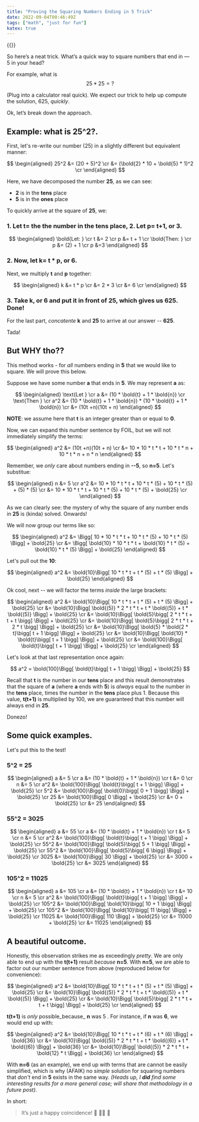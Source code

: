```yaml
---
title: "Proving the Squaring Numbers Ending in 5 Trick"
date: 2022-09-04T00:46:49Z
tags: ["math", "just for fun"]
katex: true
---
```


{{<toc>}}

So here’s a neat trick. What’s a quick way to square numbers that end in — 5 in your head?

For example, what is $$25*25 = ?$$

(Plug into a calculator real quick). We expect our trick to help up compute the solution, 625, _quickly_.

Ok, let’s break down the approach.

## Example: what is **25**^2?.

First, let's re-write our number (25) in a slightly different but equivalent manner:

$$
\begin{aligned}
25^2 &= (20 + 5)^2 \cr
&= (\bold{2} * 10 + \bold{5} * 1)^2 \cr
\end{aligned}
$$

Here, we have decomposed the number **25**, as we can see:

* **2** is in the **tens** place
* **5** is in the **ones** place

To quickly arrive at the square of **25**, we:

### 1. Let **t=** the the number in the **tens** place, **2**. Let **p=** **t+1**, or **3**.


$$
\begin{aligned}
\bold{Let: } \cr
t &= 2 \cr
p &= t + 1 \cr
\bold{Then: } \cr
p &= (2) + 1 \cr
p &=3
\end{aligned}
$$

### 2. Now, let **k=** **t * p**, or **6**.

Next, we multiply **t** and **p** together:

$$
\begin{aligned}
k &= t * p \cr
&= 2 * 3 \cr
&= 6  \cr
\end{aligned}
$$


### 3. Take **k**, or **6** and put it in front of **25**, which gives us **625**. Done!

For the last part, _concatente_ **k** and **25** to arrive at our answer -- **625**.

Tada!

## But WHY tho??

This method works - for _all_ numbers ending in **5** that we would like to square. We will prove this below.


Suppose we have some number **a** that ends in **5**. We may represent **a** as:


$$
\begin{aligned}
\text{Let } \cr
a &= (10 * \bold{t} + 1 * \bold{n}) \cr
\text{Then } \cr
a^2 &= (10 * \bold{t} + 1 * \bold{n}) * (10 * \bold{t} + 1 * \bold{n}) \cr
&= (10t +n)(10t + n)
\end{aligned}
$$


**NOTE**: we assume here that **t** is an integer greater than or equal to **0**.

Now, we can expand this number sentence by FOIL, but we will not immediately simplify the terms:

$$
\begin{aligned}
a^2 &= (10t +n)(10t + n) \cr
&= 10 * 10 * t * t + 10 * t * n + 10 * t * n + n * n 
\end{aligned}
$$

Remember, we _only_ care about numbers ending in **--5**, so **n=5**. Let's substitue:

$$
\begin{aligned}
n &= 5 \cr
a^2 &= 10 * 10 * t * t + 10 * t * (5) + 10 * t * (5) + (5) * (5) \cr
&=  10 * 10 * t * t + 10 * t * (5) + 10 * t * (5) + \bold{25} \cr
\end{aligned}
$$

As we can clearly see: the mystery of why the square of any number ends in **25** is (kinda) solved. Onwards!

We will now group our terms like so:

$$
\begin{aligned}
a^2 &= \Bigg[ 10 * 10 * t * t + 10 * t * (5) + 10 * t * (5) \Bigg] + \bold{25} \cr
&= \Bigg[ \bold{10} * 10 * t * t + \bold{10} * t * (5) + \bold{10} * t * (5) \Bigg] + \bold{25}
\end{aligned}
$$

Let's pull out the **10**:

$$
\begin{aligned}
a^2 &= \bold{10}\Bigg[ 10 * t * t + t * (5) + t * (5) \Bigg] + \bold{25}
\end{aligned}
$$

Ok cool, next -- we will factor the terms _inside_ the large brackets:

$$
\begin{aligned}
a^2 &= \bold{10}\Bigg[ 10 * t * t + t * (5) + t * (5) \Bigg] + \bold{25} \cr
&= \bold{10}\Bigg[ \bold{(5)} * 2 * t * t + t * \bold{(5)} + t * \bold{(5)} \Bigg] + \bold{25} \cr 
&= \bold{10}\Bigg[ \bold{5}\bigg[  2 * t * t + t + t \bigg]  \Bigg] + \bold{25} \cr 
&= \bold{10}\Bigg[ \bold{5}\bigg[  2 * t * t + 2 * t \bigg]  \Bigg] + \bold{25} \cr
&= \bold{10}\Bigg[ \bold{5} * \bold{2 * t}\bigg[  t + 1 \bigg]  \Bigg] + \bold{25} \cr
&= \bold{10}\Bigg[ \bold{10} * \bold{t}\bigg[  t + 1 \bigg]  \Bigg] + \bold{25} \cr
&= \bold{100}\Bigg[ \bold{t}\bigg[  t + 1 \bigg]  \Bigg] + \bold{25} \cr
\end{aligned}
$$

Let's look at that last representation once again:

$$
a^2 = \bold{100}\Bigg[ \bold{t}\bigg[  t + 1 \bigg]  \Bigg] + \bold{25}
$$

Recall that **t** is the number in our **tens** place and this result demonstrates that the square of **a** (where **a** ends with **5**) is _always_ equal to the number in the **tens** place, times the number in the **tens** place plus 1. Because this value, **t(t+1)** is multiplied by 100, we are guaranteed that this number will always end in **25**.

Donezo!

## Some quick examples.

Let's put this to the test!

### **5^2** = **25**

$$
\begin{aligned}
a &= 5 \cr
a &= (10 * \bold{t} + 1 * \bold{n}) \cr
t &= 0 \cr
n &= 5 \cr
a^2 &= \bold{100}\Bigg[ \bold{t}\bigg[  t + 1 \bigg]  \Bigg] + \bold{25} \cr
5^2 &= \bold{100}\Bigg[ \bold{0}\bigg[  0 + 1 \bigg]  \Bigg] + \bold{25} \cr
25 &= \bold{100}\Bigg[ 0  \Bigg] + \bold{25} \cr
&= 0 + \bold{25} \cr
&= 25
\end{aligned}
$$

### **55^2** = **3025**

$$
\begin{aligned}
a &= 55 \cr
a &= (10 * \bold{t} + 1 * \bold{n}) \cr
t &= 5 \cr
n &= 5 \cr
a^2 &= \bold{100}\Bigg[ \bold{t}\bigg[  t + 1 \bigg]  \Bigg] + \bold{25} \cr
55^2 &= \bold{100}\Bigg[ \bold{5}\bigg[  5 + 1 \bigg]  \Bigg] + \bold{25} \cr
55^2 &= \bold{100}\Bigg[ \bold{5}\bigg[  6 \bigg]  \Bigg] + \bold{25} \cr
3025 &= \bold{100}\Bigg[ 30  \Bigg] + \bold{25} \cr
&= 3000 + \bold{25} \cr
&= 3025
\end{aligned}
$$

### **105^2** = **11025**

$$
\begin{aligned}
a &= 105 \cr
a &= (10 * \bold{t} + 1 * \bold{n}) \cr
t &= 10 \cr
n &= 5 \cr
a^2 &= \bold{100}\Bigg[ \bold{t}\bigg[  t + 1 \bigg]  \Bigg] + \bold{25} \cr
105^2 &= \bold{100}\Bigg[ \bold{10}\bigg[  10 + 1 \bigg]  \Bigg] + \bold{25} \cr
105^2 &= \bold{100}\Bigg[ \bold{10}\bigg[  11 \bigg]  \Bigg] + \bold{25} \cr
11025 &= \bold{100}\Bigg[ 110  \Bigg] + \bold{25} \cr
&= 11000 + \bold{25} \cr
&= 11025
\end{aligned}
$$

## A beautiful outcome.

Honestly, this observation strikes me as exceedingly _pretty_. We are only able to end up with the **t(t+1)** result _because_ **n=5**. With **n=5**, we are able to factor out our number sentence from above (reproduced below for convenience):

$$
\begin{aligned}
a^2 &= \bold{10}\Bigg[ 10 * t * t + t * (5) + t * (5) \Bigg] + \bold{25} \cr
&= \bold{10}\Bigg[ \bold{(5)} * 2 * t * t + t * \bold{(5)} + t * \bold{(5)} \Bigg] + \bold{25} \cr 
&= \bold{10}\Bigg[ \bold{5}\bigg[  2 * t * t + t + t \bigg]  \Bigg] + \bold{25} \cr 
\end{aligned}
$$

**t(t+1)** is _only_ possible_because_ **n** was 5 . For instance, if **n** was **6**, we would end up with:

$$
\begin{aligned}
a^2 &= \bold{10}\Bigg[ 10 * t * t + t * (6) + t * (6) \Bigg] + \bold{36} \cr
&= \bold{10}\Bigg[ \bold{(5)} * 2 * t * t + t * \bold{(6)} + t * \bold{(6)} \Bigg] + \bold{36} \cr 
&= \bold{10}\Bigg[ \bold{(5)} * 2 * t * t + \bold{12} * t \Bigg] + \bold{36} \cr 
\end{aligned}
$$

With **n=6** (as an example), we end up with terms that are cannot be easily simplified, which is why (AFAIK) no _simple_ solution for squaring numbers that _don't_ end in **5** exists in the same way. _(Heads up, I **did** find some interesting results for a more general case; will share that methodology in a future post)_.

In short:

> It’s just a happy coincidence! 🎉 🎈🎊 🙌